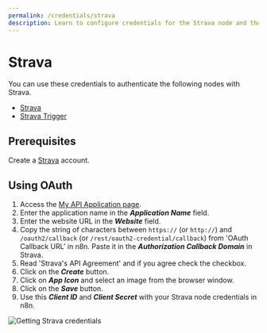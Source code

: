 ```yaml
---
permalink: /credentials/strava
description: Learn to configure credentials for the Strava node and the Strava Trigger node in n8n
---
```


# Strava

You can use these credentials to authenticate the following nodes with Strava.
- [Strava](../../nodes-library/nodes/Strava/README.md)
- [Strava Trigger](../../nodes-library/trigger-nodes/StravaTrigger/README.md)

## Prerequisites

Create a [Strava](https://Strava.com) account.

## Using OAuth

1. Access the [My API Application page](https://www.strava.com/settings/api).
2. Enter the application name in the ***Application Name*** field.
3. Enter the website URL in the ***Website*** field.
4. Copy the string of characters between `https://` (or `http://`) and `/oauth2/callback` (or `/rest/oauth2-credential/callback`) from 'OAuth Callback URL' in n8n. Paste it in the ***Authorization Callback Domain*** in Strava.
5. Read 'Strava's API Agreement' and if you agree check the checkbox.
6. Click on the ***Create*** button.
7. Click on ***App Icon*** and select an image from the browser window.
8. Click on the ***Save*** button.
9. Use this ***Client ID*** and ***Client Secret*** with your Strava node credentials in n8n.

![Getting Strava credentials](./using-oauth.gif)
